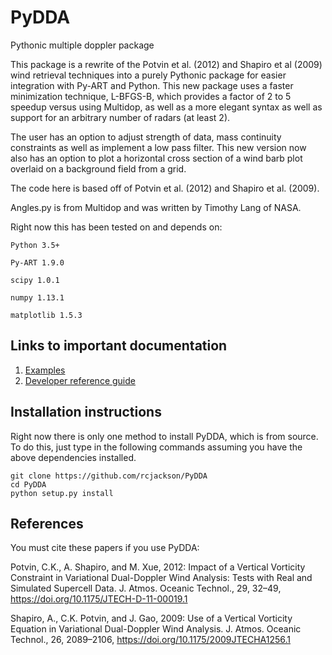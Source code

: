 # PyDDA
Pythonic multiple doppler package

This package is a rewrite of the Potvin et al. (2012) and Shapiro et al (2009) wind retrieval techniques into a purely Pythonic package for easier integration with Py-ART and Python. This new package uses a faster minimization technique, L-BFGS-B, which provides a factor of 2 to 5 speedup versus using Multidop, as well as a more elegant syntax as well as support for an arbitrary number of radars (at least 2).

The user has an option to adjust strength of data, mass continuity constraints as well as implement a low pass filter. This new version now also has an option to plot a horizontal cross section of a wind barb plot overlaid on a background field from a grid. 

The code here is based off of Potvin et al. (2012) and Shapiro et al. (2009).

Angles.py is from Multidop and was written by Timothy Lang of NASA.

Right now this has been tested on and depends on:

    Python 3.5+

    Py-ART 1.9.0
    
    scipy 1.0.1
    
    numpy 1.13.1
    
    matplotlib 1.5.3

## Links to important documentation

1. [Examples](https://rcjackson.github.io/PyDDA/source/auto_examples/plot_examples.html)
2. [Developer reference guide](https://rcjackson.github.io/PyDDA/dev_reference/index.html)

## Installation instructions
Right now there is only one method to install PyDDA, which is from source. To
do this, just type in the following commands assuming you have the above 
dependencies installed.

```
git clone https://github.com/rcjackson/PyDDA
cd PyDDA
python setup.py install
```

## References
You must cite these papers if you use PyDDA:

Potvin, C.K., A. Shapiro, and M. Xue, 2012: Impact of a Vertical Vorticity Constraint in Variational Dual-Doppler Wind Analysis: Tests with Real and Simulated Supercell Data. J. Atmos. Oceanic Technol., 29, 32–49, https://doi.org/10.1175/JTECH-D-11-00019.1

Shapiro, A., C.K. Potvin, and J. Gao, 2009: Use of a Vertical Vorticity Equation in Variational Dual-Doppler Wind Analysis. J. Atmos. Oceanic Technol., 26, 2089–2106, https://doi.org/10.1175/2009JTECHA1256.1
